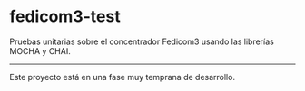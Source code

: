 # fedicom3-test
Pruebas unitarias sobre el concentrador Fedicom3 usando las librerías MOCHA y CHAI.

---

Este proyecto está en una fase muy temprana de desarrollo.
